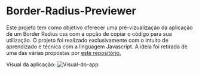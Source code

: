 # Border-Radius-Previewer
 
Este projeto tem como objetivo oferecer uma pré-vizualização da aplicação de um Border Radius css com a opção de copiar o código para sua utilização. O projeto foi realizado exclusivamente com o intuito de aprendizado e técnica com a linguagem Javascript. A ideia foi retirada de uma das várias propostas por  <a href="https://github.com/florinpop17/app-ideas">este repositório.</a>

Visual da aplicação: 
![Visual-do-app](https://user-images.githubusercontent.com/78360479/111888818-adf15d00-89be-11eb-9718-a261336f47ad.PNG)
